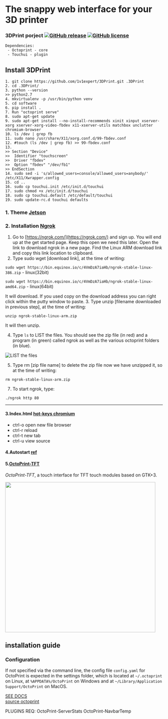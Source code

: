 # The snappy web interface for your 3D printer
### 3DPrint porject [![GitHub release](https://img.shields.io/badge/release-v0.1.1-blue.svg)](https://github.com/1v1expert/3DPrint/releases) [![GitHub license](https://img.shields.io/github/license/1v1expert/3DPrint.svg?style=plastic)](https://github.com/1v1expert/3DPrint/blob/master/LICENSE)
````
Dependencies:
 - Octoprint - core
 - Touchui - plugin
````

## Install 3DPrint
````
1. git clone https://github.com/1v1expert/3DPrint.git .3DPrint
2. cd .3DPrint/
3. python --version
>> python2.7
4. mkvirtualenv -p /usr/bin/python venv
5. cd software
6. pip install .
7. Run "octoprint serve"
8. sudo apt-get update
9. sudo apt-get install --no-install-recommends xinit xinput xserver-xorg xserver-xorg-video-fbdev x11-xserver-utils matchbox unclutter chromium-browser
10. ls /dev | grep fb
11. sudo nano /usr/share/X11/xorg.conf.d/99-fbdev.conf
12. #touch (ls /dev | grep fb) >> 99-fbdev.conf
13. 
>> Section "Device"
>>  Identifier "touchscreen"
>>  Driver "fbdev"
>>  Option "fbdev" "/dev/fb1"
>> EndSection
14. sudo sed -i 's/allowed_users=console/allowed_users=anybody/' /etc/X11/Xwrapper.config
15. cd ..
16. sudo cp touchui.init /etc/init.d/touchui
17. sudo chmod +x /etc/init.d/touchui
18. sudo cp touchui.default /etc/default/touchui
19. sudo update-rc.d touchui defaults

````

### 1. Theme [Jetson](https://cloud.mail.ru/public/2gbz/UHGrjgGnH)

### 2. Installation [Ngrok](https://github.com/foosel/OctoPrint/wiki/OctoPrint-and-Ngrok)
1. Go to [https://ngrok.com/](https://ngrok.com/) and sign up.  You will end up at the get started page.  Keep this open we need this later.  Open the link to download ngrok in a new page.  Find the Linux ARM download link and copy this link location to clipboard.
2. Type sudo wget [download link], at the time of writing:

 `sudo wget https://bin.equinox.io/c/4VmDzA7iaHb/ngrok-stable-linux-386.zip` - linux(32bit)
 
 `sudo wget https://bin.equinox.io/c/4VmDzA7iaHb/ngrok-stable-linux-amd64.zip` - linux(64bit)

It will download.  If you used copy on the download address you can right click within the putty window to paste.
3. Type unzip [filename downloaded in previous step], at the time of writing:

`unzip ngrok-stable-linux-arm.zip` 

It will then unzip.

4. Type `ls` to LIST the files.  You should see the zip file (in red) and a program (in green) called ngrok as well as the various octoprint folders (in blue).

![LIST the files](https://i.imgur.com/XHNtfeT.png)

5. Type rm [zip file name] to delete the zip file now we have unzipped it, so at the time of writing:

`rm ngrok-stable-linux-arm.zip` 

7. To start ngrok, type:

`./ngrok http 80`

-------
#### 3.Index.html [hot-keys chromium](https://os-chrome.ru/chrome-os/hotkeys/)
- ctrl-o open new file browser
- ctrl-r reload
- ctrl-t new tab 
- ctrl-u view source

#### 4.Autostart [ref](https://github.com/BillyBlaze/OctoPrint-TouchUI-autostart)


#### 5.[OctoPrint-TFT](https://github.com/mcuadros/OctoPrint-TFT)

_OctoPrint-TFT_, a touch interface for TFT touch modules based on GTK+3.


<img width="480" src="https://user-images.githubusercontent.com/1573114/33559609-a73a969e-d90d-11e7-9cf2-cf212412aaa5.png" />

## installation guide
### Configuration

If not specified via the command line, the config file `config.yaml` for OctoPrint is expected in the settings folder,
which is located at `~/.octoprint` on Linux, at `%APPDATA%/OctoPrint` on Windows and
at `~/Library/Application Support/OctoPrint` on MacOS.

[SEE DOCS](http://docs.octoprint.org/en/master/)\
[source octoprint](https://github.com/foosel/OctoPrint)


PLUGINS REQ:
OctoPrint-ServerStats
OctoPrint-NavbarTemp

